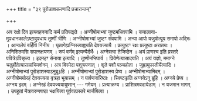 +++
title = "३९ पुरोडाशकरणादि प्रचारान्तम्"

+++

अव रक्षो दिव इत्यवहननादि कर्म प्रतिपद्यते । अग्नीषोमाभ्यां जुष्टमधिवपामि । कपालाना-मुपधानकालेऽष्टावुपधाय तूष्णीं त्रीणि । अग्नीषोमाभ्यां जुष्टꣳ संवपामि । अन्या आपो यजुषोत्पूय समापो अद्भिः । आप्यलेपं बर्हिषि निनीय । घृतागेह्यग्निस्त्वाह्वयति देवयज्यायै । प्रत्युष्टꣳ रक्षः प्रत्युष्टा अरातयः । अनिशितमसि सपत्नक्षयणम् । रूपं वर्णम् इत्यन्यैर्दर्भैः । अग्नेस्त्वा तेजिष्ठेन । अयं प्राणश्च इति प्रस्तरे पवित्रेऽपिसृज्य । इदमहꣳ सेनाया इत्यादि । तूष्णीमभिघार्य । प्रियेणेत्यासादयति । अयं यज्ञो, ममाग्ने चतुर्होतेत्यासन्नाभिमर्शनम् । अत्र विरमेदा पशुश्रपणात् । शृते पशौ पञ्चहोता । जुह्वामुपस्तीर्येत्यादि । अग्नीषोमाभ्यां पुरोडाशस्याऽनुब्रू३हि । अग्नीषोमाभ्यां पुरोडाशस्य प्रेष्य । अग्नीषोमाभ्यामिदम् । अग्नीषोमयोरहं देवयज्यया वृत्रहा भूयासम् । न पार्वणनारिष्ठाः । स्विष्टकृति अग्नयेऽनु ब्रूहि । अग्नये प्रेष्य । अग्नय इदम् । अग्नेरहं देवयज्ययायुष्मान् --- गमेयम् । प्रत्याक्रम्य । प्राशित्रमवदायेडाम् । न यजमान भागम् । उपहूतां मैत्रावरुणषष्ठा भक्षयित्वा पूर्ववत्प्रस्तरे मार्जयित्वा ।
